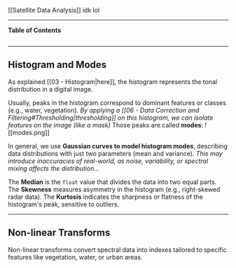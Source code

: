 [[Satellite Data Analysis]]
idk lol
****
**Table of Contents**
```table-of-contents
```

****
## Histogram and Modes

As explained [[03 - Histogram|here]], the histogram represents the tonal distribution in a digital image.

Usually, peaks in the histogram correspond to dominant features or classes (e.g., water, vegetation).
	*By applying a [[06 - Data Correction and Filtering#Thresholding|thresholding]] on this histogram, we can isolate features on the image (like a mask)*
Those peaks are called **modes**:
![[modes.png]]

In general, we use **Gaussian curves to model histogram modes**, describing data distributions with just two parameters (mean and variance).
	*This may introduce inaccuracies of real-world, as noise, variability, or spectral mixing affects the distribution...*

The **Median** is the `float` value that divides the data into two equal parts.
The **Skewness** measures asymmetry in the histogram (e.g., right-skewed radar data).
The **Kurtosis** indicates the sharpness or flatness of the histogram's peak, sensitive to outliers.


****
## Non-linear Transforms

Non-linear transforms convert spectral data into indexes tailored to specific features like vegetation, water, or urban areas.
